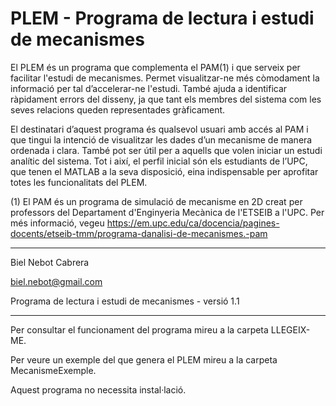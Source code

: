 # PLEM - Programa de lectura i estudi de mecanismes
El PLEM és un programa que complementa el PAM(1) i que serveix per facilitar l'estudi de mecanismes. Permet visualitzar-ne més còmodament la informació per tal d’accelerar-ne l'estudi. També ajuda a identificar ràpidament errors del disseny, ja que tant els membres del sistema com les seves relacions queden representades gràficament.

El destinatari d’aquest programa és qualsevol usuari amb accés al PAM i que tingui la intenció de visualitzar les dades d’un mecanisme de manera ordenada i clara. També pot ser útil per a aquells que volen iniciar un estudi analític del sistema. Tot i així, el perfil inicial són els estudiants de l’UPC, que tenen el MATLAB a la seva disposició, eina indispensable per aprofitar totes les funcionalitats del PLEM.

(1) El PAM és un programa de simulació de mecanisme en 2D creat per professors del Departament d'Enginyeria Mecànica de l'ETSEIB a l'UPC. Per més informació, vegeu https://em.upc.edu/ca/docencia/pagines-docents/etseib-tmm/programa-danalisi-de-mecanismes.-pam

---------------------------------------------------------------------------------------

Biel Nebot Cabrera

biel.nebot@gmail.com

Programa de lectura i estudi de mecanismes - versió 1.1

---------------------------------------------------------------------------------------

Per consultar el funcionament del programa mireu a la carpeta LLEGEIX-ME.

Per veure un exemple del que genera el PLEM mireu a la carpeta MecanismeExemple.

Aquest programa no necessita instal·lació.
